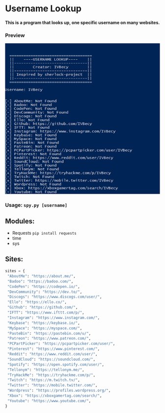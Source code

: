 # Username Lookup

 #### This is a program that looks up, one specific username on many websites.
 ### Preview
 ![Preview](uname.png)
 
 ### Usage: ```spy.py [username]```
 
 ## Modules:
 - Requests ```pip install requests```
 - time
 - sys
 
 ## Sites:
 ```python
sites = {
  "AboutMe": "https://about.me/",
  "Badoo": "https://badoo.com/",
  "CodePen": "https://codepen.io/",
  "DevCommunity": "https://dev.to/",
  "Discogs": "https://www.discogs.com/user/",
  "Ello": "https://ello.co/",
  "Github": "https://github.com/",
  "IFTT": "https://www.ifttt.com/p/",
  "Instagram": "https://www.instagram.com/",
  "Keybase": "https://keybase.io/",
  "MySpace": "https://myspace.com/",
  "PasteBin": "https://pastebin.com/u/",
  "Patreon": "https://www.patreon.com/",
  "PCPartPicker": "https://pcpartpicker.com/user/",
  "Pinterest": "https://www.pinterest.com/",
  "Reddit": "https://www.reddit.com/user/",
  "SoundCloud": "https://soundcloud.com/",
  "Spotify": "https://open.spotify.com/user/",
  "Tellonym": "https://tellonym.me/",
  "TryHackMe": "https://tryhackme.com/p/",
  "Twitch": "https://m.twitch.tv/",
  "Twitter": "https://mobile.twitter.com/",
  "Wordpress": "https://profiles.wordpress.org/",
  "Xbox": "https://xboxgamertag.com/search/",
  "Youtube": "https://www.youtube.com/",
}
 ```
